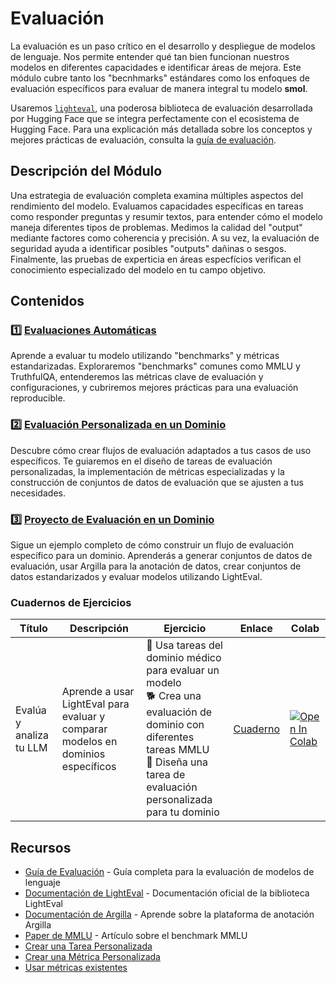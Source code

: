 # Evaluación

La evaluación es un paso crítico en el desarrollo y despliegue de modelos de lenguaje. Nos permite entender qué tan bien funcionan nuestros modelos en diferentes capacidades e identificar áreas de mejora. Este módulo cubre tanto los "becnhmarks" estándares como los enfoques de evaluación específicos para evaluar de manera integral tu modelo **smol**.

Usaremos [`lighteval`](https://github.com/huggingface/lighteval), una poderosa biblioteca de evaluación desarrollada por Hugging Face que se integra perfectamente con el ecosistema de Hugging Face. Para una explicación más detallada sobre los conceptos y mejores prácticas de evaluación, consulta la [guía de evaluación](https://github.com/huggingface/evaluation-guidebook).

## Descripción del Módulo

Una estrategia de evaluación completa examina múltiples aspectos del rendimiento del modelo. Evaluamos capacidades específicas en tareas como responder preguntas y resumir textos, para entender cómo el modelo maneja diferentes tipos de problemas. Medimos la calidad del "output" mediante factores como coherencia y precisión. A su vez, la evaluación de seguridad ayuda a identificar posibles "outputs" dañinas o sesgos. Finalmente, las pruebas de experticia en áreas especfícios verifican el conocimiento especializado del modelo en tu campo objetivo.

## Contenidos

### 1️⃣ [Evaluaciones Automáticas](./automatic_benchmarks.md)
Aprende a evaluar tu modelo utilizando "benchmarks" y métricas estandarizadas. Exploraremos "benchmarks" comunes como MMLU y TruthfulQA, entenderemos las métricas clave de evaluación y configuraciones, y cubriremos mejores prácticas para una evaluación reproducible.

### 2️⃣ [Evaluación Personalizada en un Dominio](./custom_evaluation.md)
Descubre cómo crear flujos de evaluación adaptados a tus casos de uso específicos. Te guiaremos en el diseño de tareas de evaluación personalizadas, la implementación de métricas especializadas y la construcción de conjuntos de datos de evaluación que se ajusten a tus necesidades.

### 3️⃣ [Proyecto de Evaluación en un Dominio](./project/README.md)
Sigue un ejemplo completo de cómo construir un flujo de evaluación específico para un dominio. Aprenderás a generar conjuntos de datos de evaluación, usar Argilla para la anotación de datos, crear conjuntos de datos estandarizados y evaluar modelos utilizando LightEval.

### Cuadernos de Ejercicios

| Título | Descripción | Ejercicio | Enlace | Colab |
|--------|-------------|----------|-------|-------|
| Evalúa y analiza tu LLM | Aprende a usar LightEval para evaluar y comparar modelos en dominios específicos | 🐢 Usa tareas del dominio médico para evaluar un modelo <br> 🐕 Crea una evaluación de dominio con diferentes tareas MMLU <br> 🦁 Diseña una tarea de evaluación personalizada para tu dominio | [Cuaderno](./notebooks/lighteval_evaluate_and_analyse_your_LLM.ipynb) | <a target="_blank" href="https://colab.research.google.com/github/kshivendu/smol-course/blob/main/4_evaluation/notebooks/lighteval_evaluate_and_analyse_your_LLM.ipynb"><img src="https://colab.research.google.com/assets/colab-badge.svg" alt="Open In Colab"/></a> |

## Recursos

- [Guía de Evaluación](https://github.com/huggingface/evaluation-guidebook) - Guía completa para la evaluación de modelos de lenguaje
- [Documentación de LightEval](https://github.com/huggingface/lighteval) - Documentación oficial de la biblioteca LightEval
- [Documentación de Argilla](https://docs.argilla.io) - Aprende sobre la plataforma de anotación Argilla
- [Paper de MMLU](https://arxiv.org/abs/2009.03300) - Artículo sobre el benchmark MMLU
- [Crear una Tarea Personalizada](https://github.com/huggingface/lighteval/wiki/Adding-a-Custom-Task)
- [Crear una Métrica Personalizada](https://github.com/huggingface/lighteval/wiki/Adding-a-New-Metric)
- [Usar métricas existentes](https://github.com/huggingface/lighteval/wiki/Metric-List)
